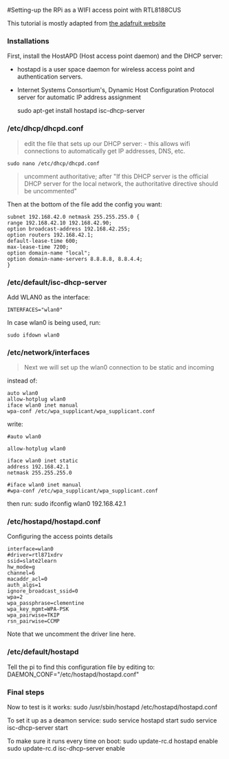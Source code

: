 #Setting-up the RPi as a WIFI access point with RTL8188CUS

This tutorial is mostly adapted from [the adafruit website](https://learn.adafruit.com/downloads/pdf/setting-up-a-raspberry-pi-as-a-wifi-access-point.pdf)

### Installations
First, install the HostAPD (Host access point daemon) and the DHCP server:
* hostapd is a user space daemon for wireless access point and authentication servers.
* Internet Systems Consortium's, Dynamic Host Configuration Protocol server for automatic IP address assignment

    sudo apt-get install hostapd isc-dhcp-server
    
### /etc/dhcp/dhcpd.conf
> edit the file that sets up our DHCP server: - this allows wifi connections to automatically get IP addresses, DNS, etc.

    sudo nano /etc/dhcp/dhcpd.conf

> uncomment authoritative; after "If this DHCP server is the official DHCP server for the local network, the authoritative directive should be uncommented"

Then at the bottom of the file add the config you want:

    subnet 192.168.42.0 netmask 255.255.255.0 {
    range 192.168.42.10 192.168.42.90;
    option broadcast-address 192.168.42.255;
    option routers 192.168.42.1;
    default-lease-time 600;
    max-lease-time 7200;
    option domain-name "local";
    option domain-name-servers 8.8.8.8, 8.8.4.4;
    }

### /etc/default/isc-dhcp-server

Add WLAN0 as the interface: 

    INTERFACES="wlan0"
    
In case wlan0 is being used, run: 

    sudo ifdown wlan0
    
### /etc/network/interfaces

> Next we will set up the wlan0 connection to be static and incoming

instead of: 

    auto wlan0
    allow-hotplug wlan0
    iface wlan0 inet manual
    wpa-conf /etc/wpa_supplicant/wpa_supplicant.conf

write: 

    #auto wlan0
    
    allow-hotplug wlan0
    
    iface wlan0 inet static
    address 192.168.42.1
    netmask 255.255.255.0
    
    #iface wlan0 inet manual
    #wpa-conf /etc/wpa_supplicant/wpa_supplicant.conf

then run: 
    sudo ifconfig wlan0 192.168.42.1

### /etc/hostapd/hostapd.conf
Configuring the access points details

    interface=wlan0
    #driver=rtl871xdrv
    ssid=slate2learn
    hw_mode=g
    channel=6
    macaddr_acl=0
    auth_algs=1
    ignore_broadcast_ssid=0
    wpa=2
    wpa_passphrase=clementine
    wpa_key_mgmt=WPA-PSK
    wpa_pairwise=TKIP
    rsn_pairwise=CCMP
    
Note that we uncomment the driver line here.

### /etc/default/hostapd
Tell the pi to find this configuration file by editing to: 
    DAEMON_CONF="/etc/hostapd/hostapd.conf"
    
### Final steps
Now to test is it works: 
    sudo /usr/sbin/hostapd /etc/hostapd/hostapd.conf

To set it up as a deamon service: 
    sudo service hostapd start
    sudo service isc-dhcp-server start
    
To make sure it runs every time on boot: 
    sudo update-rc.d hostapd enable
    sudo update-rc.d isc-dhcp-server enable

